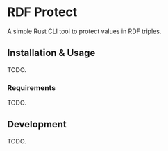 # RDF Protect

A simple Rust CLI tool to protect values in RDF triples.

## Installation & Usage

TODO.

### Requirements

TODO.

## Development

TODO.
